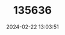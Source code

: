 ---
title: "135636"
category: "Romanogobio antipai"
draft: false
date: 2024-02-22 13:03:51
languages:
  Romanian: ["Porcușorul lui Antipa"]
  Ukrainian: ["Пічкур-білопер Антипи"]
  English: ["Danube Delta Gudgeon"]
---